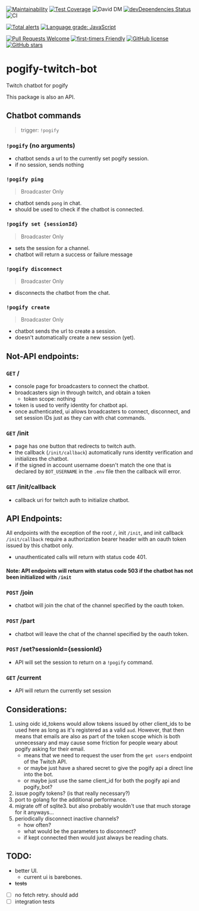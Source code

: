 [![Maintainability](https://api.codeclimate.com/v1/badges/da79a4541613fa641d29/maintainability)](https://codeclimate.com/github/Pogify/pogify-twitch-bot/maintainability)
[![Test Coverage](https://api.codeclimate.com/v1/badges/da79a4541613fa641d29/test_coverage)](https://codeclimate.com/github/Pogify/pogify-twitch-bot/test_coverage)
![David DM](https://david-dm.org/pogify/pogify-twitch-bot.svg)
[![devDependencies Status](https://david-dm.org/pogify/pogify-twitch-bot/dev-status.svg)](https://david-dm.org/pogify/pogify-twitch-bot?type=dev)
![CI](https://github.com/Pogify/pogify-twitch-bot/workflows/CI/badge.svg)

[![Total alerts](https://img.shields.io/lgtm/alerts/g/Pogify/pogify-twitch-bot.svg?logo=lgtm&logoWidth=18)](https://lgtm.com/projects/g/Pogify/pogify-twitch-bot/alerts/)
[![Language grade: JavaScript](https://img.shields.io/lgtm/grade/javascript/g/Pogify/pogify-twitch-bot.svg?logo=lgtm&logoWidth=18)](https://lgtm.com/projects/g/Pogify/pogify-twitch-bot/context:javascript)


[![Pull Requests Welcome](https://img.shields.io/badge/PRs-welcome-brightgreen.svg?style=flat)](http://makeapullrequest.com) 
[![first-timers Friendly](https://img.shields.io/badge/first--timers-friendly-blue.svg)](http://www.firsttimersonly.com/)
[![GitHub license](https://img.shields.io/github/license/pogify/pogify-twitch-bot.svg)](https://github.com/pogify/pogify-twitch-bot/blob/master/LICENSE)
[![GitHub stars](https://img.shields.io/github/stars/pogify/pogify-twitch-bot.svg?style=social&label=Star&maxAge=2592000)](https://GitHub.com/pogify/pogify-twitch-bot/stargazers/)

# pogify-twitch-bot

Twitch chatbot for pogify

This package is also an API.

## Chatbot commands

> trigger: `!pogify`

### `!pogify` (no arguments)

- chatbot sends a url to the currently set pogify session.
- if no session, sends nothing

### `!pogify ping`

> Broadcaster Only

- chatbot sends `pong` in chat.
- should be used to check if the chatbot is connected.

### `!pogify set {sessionId}`

> Broadcaster Only

- sets the session for a channel.
- chatbot will return a success or failure message

### `!pogify disconnect`

> Broadcaster Only

- disconnects the chatbot from the chat.

### `!pogify create`

> Broadcaster Only

- chatbot sends the url to create a session.
- doesn't automatically create a new session (yet).

## Not-API endpoints:

### `GET` /

- console page for broadcasters to connect the chatbot.
- broadcasters sign in through twitch, and obtain a token
  - token scope: nothing
- token is used to verify identity for chatbot api.
- once authenticated, ui allows broadcasters to connect, disconnect, and set session IDs just as they can with chat commands.

### `GET` /init

- page has one button that redirects to twitch auth.
- the callback (`/init/callback`) automatically runs identity verification and initializes the chatbot.
- if the signed in account username doesn't match the one that is declared by `BOT_USERNAME` in the `.env` file then the callback will error.

### `GET` /init/callback

- callback uri for twitch auth to initialize chatbot.

## API Endpoints:

All endpoints with the exception of the root `/`, init `/init`, and init callback `/init/callback` require a authorization bearer header with an oauth token issued by this chatbot only.

- unauthenticated calls will return with status code 401.

#### Note: API endpoints will return with status code 503 if the chatbot has not been initialized with `/init`

### `POST` /join

- chatbot will join the chat of the channel specified by the oauth token.

### `POST` /part

- chatbot will leave the chat of the channel specified by the oauth token.

### `POST` /set?sessionId={sessionId}

- API will set the session to return on a `!pogify` command.

### `GET` /current

- API will return the currently set session

## Considerations:

1. using oidc id_tokens would allow tokens issued by other client_ids to be used here as long as it's registered as a valid `aud`. However, that then means that emails are also as part of the token scope which is both unnecessary and may cause some friction for people weary about pogify asking for their email.
   - means that we need to request the user from the `get users` endpoint of the Twitch API.
   - or maybe just have a shared secret to give the pogify api a direct line into the bot.
   - or maybe just use the same client_id for both the pogify api and pogify_bot?
2. issue pogify tokens? (is that really necessary?)
3. port to golang for the additional performance.
4. migrate off of sqlite3. but also probably wouldn't use that much storage for it anyways...
5. periodically disconnect inactive channels?
   - how often?
   - what would be the parameters to disconnect?
   - if kept connected then would just always be reading chats.

## TODO:

- better UI.
  - current ui is barebones.
- ~~tests~~
- [ ] no fetch retry. should add
- [ ] integration tests
